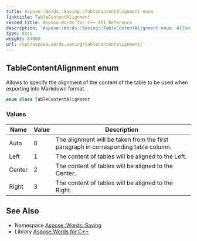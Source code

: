 ```yaml
---
title: Aspose::Words::Saving::TableContentAlignment enum
linktitle: TableContentAlignment
second_title: Aspose.Words for C++ API Reference
description: 'Aspose::Words::Saving::TableContentAlignment enum. Allows to specify the alignment of the content of the table to be used when exporting into Markdown format in C++.'
type: docs
weight: 84000
url: /cpp/aspose.words.saving/tablecontentalignment/
---
```

## TableContentAlignment enum


Allows to specify the alignment of the content of the table to be used when exporting into Markdown format.

```cpp
enum class TableContentAlignment
```

### Values

| Name | Value | Description |
| --- | --- | --- |
| Auto | 0 | The alignment will be taken from the first paragraph in corresponding table column. |
| Left | 1 | The content of tables will be aligned to the Left. |
| Center | 2 | The content of tables will be aligned to the Center. |
| Right | 3 | The content of tables will be aligned to the Right. |

## See Also

* Namespace [Aspose::Words::Saving](../)
* Library [Aspose.Words for C++](../../)
